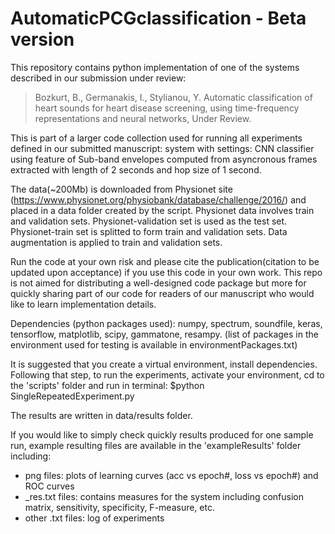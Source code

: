 # AutomaticPCGclassification - Beta version

This repository contains python implementation of one of the systems described in our submission under review:

> Bozkurt, B., Germanakis, I., Stylianou, Y. Automatic classification of heart sounds for heart disease screening, using time-frequency representations and neural networks, Under Review.

This is part of a larger code collection used for running all experiments defined in our submitted manuscript: system with settings: CNN classifier using feature of Sub-band envelopes computed from asyncronous frames extracted with length of 2 seconds and hop size of 1 second. 

The data(~200Mb) is downloaded from Physionet site (https://www.physionet.org/physiobank/database/challenge/2016/) and placed in a data folder created by the script. Physionet data involves train and validation sets. Physionet-validation set is used as the test set. Physionet-train set is splitted to form train and validation sets. Data augmentation is applied to train and validation sets. 

Run the code at your own risk and please cite the publication(citation to be updated upon acceptance) if you use this code in your own work. This repo is not aimed for distributing a well-designed code package but more for quickly sharing part of our code for readers of our manuscript who would like to learn implementation details. 

Dependencies (python packages used): numpy, spectrum, soundfile, keras, tensorflow, matplotlib, scipy, gammatone, resampy. (list of packages in the environment used for testing is available in environmentPackages.txt)

It is suggested that you create a virtual environment, install dependencies. Following that step, to run the experiments, activate your environment, cd to the 'scripts' folder and run in terminal:
$python SingleRepeatedExperiment.py

The results are written in data/results folder.

If you would like to simply check quickly results produced for one sample run, example resulting files are available in the 'exampleResults' folder including:
- png files: plots of learning curves (acc vs epoch#, loss vs epoch#) and ROC curves
- _res.txt files: contains measures for the system including confusion matrix, sensitivity, specificity, F-measure, etc. 
- other .txt files: log of experiments



